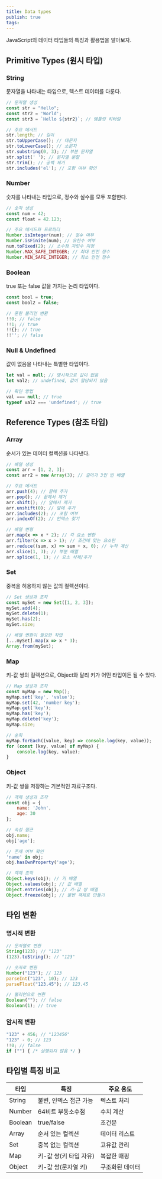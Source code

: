 ```yaml
---
title: Data types
publish: true
tags:
---
```

JavaScript의 데이터 타입들의 특징과 활용법을 알아보자.

## Primitive Types (원시 타입)

### String
문자열을 나타내는 타입으로, 텍스트 데이터를 다룬다.

```javascript
// 문자열 생성
const str = "Hello";
const str2 = 'World';
const str3 = `Hello ${str2}`; // 템플릿 리터럴

// 주요 메서드
str.length; // 길이
str.toUpperCase(); // 대문자
str.toLowerCase(); // 소문자
str.substring(0, 3); // 부분 문자열
str.split(' '); // 문자열 분할
str.trim(); // 공백 제거
str.includes('el'); // 포함 여부 확인
```

### Number
숫자를 나타내는 타입으로, 정수와 실수를 모두 포함한다.

```javascript
// 숫자 생성
const num = 42;
const float = 42.123;

// 주요 메서드와 프로퍼티
Number.isInteger(num); // 정수 여부
Number.isFinite(num); // 유한수 여부
num.toFixed(2); // 소수점 자릿수 지정
Number.MAX_SAFE_INTEGER; // 최대 안전 정수
Number.MIN_SAFE_INTEGER; // 최소 안전 정수
```

### Boolean
true 또는 false 값을 가지는 논리 타입이다.

```javascript
const bool = true;
const bool2 = false;

// 흔한 불리언 변환
!!0; // false
!!1; // true
!!{}; // true
!!''; // false
```

### Null & Undefined
값이 없음을 나타내는 특별한 타입이다.
```javascript
let val = null; // 명시적으로 값이 없음
let val2; // undefined, 값이 할당되지 않음

// 확인 방법
val === null; // true
typeof val2 === 'undefined'; // true
```

## Reference Types (참조 타입)

### Array
순서가 있는 데이터 컬렉션을 나타낸다.

```javascript
// 배열 생성
const arr = [1, 2, 3];
const arr2 = new Array(3); // 길이가 3인 빈 배열

// 주요 메서드
arr.push(4); // 끝에 추가
arr.pop(); // 끝에서 제거
arr.shift(); // 앞에서 제거
arr.unshift(0); // 앞에 추가
arr.includes(2); // 포함 여부
arr.indexOf(2); // 인덱스 찾기

// 배열 변형
arr.map(x => x * 2); // 각 요소 변환
arr.filter(x => x > 1); // 조건에 맞는 요소만
arr.reduce((sum, x) => sum + x, 0); // 누적 계산
arr.slice(1, 3); // 부분 배열
arr.splice(1, 1); // 요소 삭제/추가
```

### Set
중복을 허용하지 않는 값의 컬렉션이다.

```javascript
// Set 생성과 조작
const mySet = new Set([1, 2, 3]);
mySet.add(4);
mySet.delete(1);
mySet.has(2);
mySet.size;

// 배열 변환이 필요한 작업
[...mySet].map(x => x * 3);
Array.from(mySet);
```

### Map
키-값 쌍의 컬렉션으로, Object와 달리 키가 어떤 타입이든 될 수 있다.

```javascript
// Map 생성과 조작
const myMap = new Map();
myMap.set('key', 'value');
myMap.set(42, 'number key');
myMap.get('key');
myMap.has('key');
myMap.delete('key');
myMap.size;

// 순회
myMap.forEach((value, key) => console.log(key, value));
for (const [key, value] of myMap) {
    console.log(key, value);
}
```

### Object
키-값 쌍을 저장하는 기본적인 자료구조다.

```javascript
// 객체 생성과 조작
const obj = {
    name: 'John',
    age: 30
};

// 속성 접근
obj.name;
obj['age'];

// 존재 여부 확인
'name' in obj;
obj.hasOwnProperty('age');

// 객체 조작
Object.keys(obj); // 키 배열
Object.values(obj); // 값 배열
Object.entries(obj); // 키-값 쌍 배열
Object.freeze(obj); // 불변 객체로 만들기
```

## 타입 변환

### 명시적 변환
```javascript
// 문자열로 변환
String(123); // "123"
(123).toString(); // "123"

// 숫자로 변환
Number("123"); // 123
parseInt("123", 10); // 123
parseFloat("123.45"); // 123.45

// 불리언으로 변환
Boolean(""); // false
Boolean(1); // true
```

### 암시적 변환
```javascript
"123" + 456; // "123456"
"123" - 0; // 123
!!0; // false
if ("") { /* 실행되지 않음 */ }
```

## 타입별 특징 비교

| 타입      | 특징             | 주요 용도    |
| ------- | -------------- | -------- |
| String  | 불변, 인덱스 접근 가능  | 텍스트 처리   |
| Number  | 64비트 부동소수점     | 수치 계산    |
| Boolean | true/false     | 조건문      |
| Array   | 순서 있는 컬렉션      | 데이터 리스트  |
| Set     | 중복 없는 컬렉션      | 고유값 관리   |
| Map     | 키-값 쌍(키 타입 자유) | 복잡한 매핑   |
| Object  | 키-값 쌍(문자열 키)   | 구조화된 데이터 |